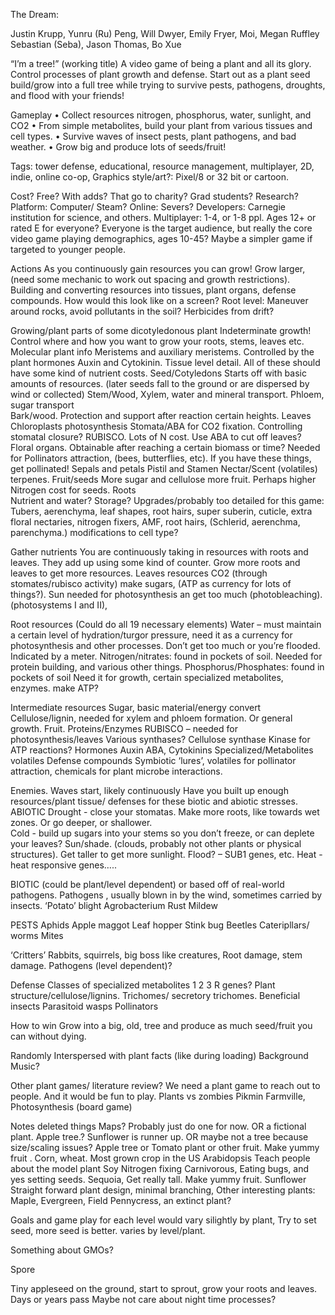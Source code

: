 The Dream: 

Justin Krupp, Yunru (Ru) Peng, Will Dwyer, Emily Fryer, Moi, Megan Ruffley
Sebastian (Seba), Jason Thomas, Bo Xue


“I’m a tree!”  (working title) 
A video game of being a plant and all its glory. Control processes of plant growth and defense.
Start out as a plant seed build/grow into a full tree while trying to survive pests, pathogens, droughts, and flood with your friends!

Gameplay
•	Collect resources nitrogen, phosphorus, water, sunlight, and CO2
•	From simple metabolites, build your plant from various tissues and cell types.
•	Survive waves of insect pests, plant pathogens, and bad weather.
•	Grow big and produce lots of seeds/fruit! 

Tags: tower defense, educational, resource management, multiplayer, 2D, indie, online co-op, 
Graphics style/art?: Pixel/8 or 32 bit or cartoon.

Cost? Free? With adds? That go to charity? Grad students? Research? 
Platform: Computer/ Steam? 
Online: Severs?
Developers: Carnegie institution for science, and others. 
Multiplayer: 1-4, or 1-8 ppl. 
Ages 12+ or rated E for everyone? Everyone is the target audience, but really the core video game playing demographics, ages 10-45? Maybe a simpler game if targeted to younger people.

Actions
As you continuously gain resources you can grow!
Grow larger, (need some mechanic to work out spacing and growth restrictions).
Building and converting resources into tissues, plant organs, defense compounds.
	How would this look like on a screen?
Root level: Maneuver around rocks, avoid pollutants in the soil? Herbicides from drift?

Growing/plant parts of some dicotyledonous plant
Indeterminate growth! Control where and how you want to grow your roots, stems, leaves etc.
Molecular plant info
	Meristems and auxiliary meristems. 
Controlled by the plant hormones Auxin and Cytokinin.
Tissue level detail. All of these should have some kind of nutrient costs.
	Seed/Cotyledons 
		Starts off with basic amounts of resources. 
(later seeds fall to the ground or are dispersed by wind or collected)
Stem/Wood, 
Xylem, water and mineral transport. 
		Phloem, sugar transport  
		Bark/wood. Protection and support after reaction certain heights. 
	Leaves
		Chloroplasts photosynthesis
		Stomata/ABA for CO2 fixation.  Controlling stomatal closure?
RUBISCO.  Lots of N cost. 
		Use ABA to cut off leaves?
Floral organs. Obtainable after reaching a certain biomass or time? Needed for Pollinators attraction, (bees, butterflies, etc). If you have these things, get pollinated! 
		Sepals and petals Pistil and Stamen 
Nectar/Scent (volatiles) terpenes. 
	Fruit/seeds
		More sugar and cellulose more fruit. 
Perhaps higher Nitrogen cost for seeds.
	Roots  
		Nutrient and water? Storage? 
Upgrades/probably too detailed for this game: Tubers, aerenchyma, leaf shapes, root hairs, super suberin, cuticle, extra floral nectaries, nitrogen fixers, AMF, root hairs, (Schlerid, aerenchma, parenchyma.) modifications to cell type?


Gather nutrients 
You are continuously taking in resources with roots and leaves. They add up using some kind of counter. Grow more roots and leaves to get more resources. 
Leaves resources 
CO2 (through stomates/rubisco activity) make sugars, (ATP as currency for lots of things?). 
Sun needed for photosynthesis an get too much (photobleaching). 
	(photosystems I and II),

Root resources
(Could do all 19 necessary elements)
Water – must maintain a certain level of hydration/turgor pressure, need it as a currency for photosynthesis and other processes. Don’t get too much or you’re flooded. Indicated by a meter.
Nitrogen/nitrates: found in pockets of soil. Needed for protein building, and various other things.
Phosphorus/Phosphates: found in pockets of soil Need it for growth, certain specialized metabolites, enzymes. make ATP?

Intermediate resources 
Sugar, basic material/energy convert
Cellulose/lignin, needed for xylem and phloem formation. Or general growth.
Fruit. 
Proteins/Enzymes
	RUBISCO – needed for photosynthesis/leaves
	Various synthases?
		Cellulose synthase
	Kinase for ATP reactions?
Hormones 
Auxin
ABA,
Cytokinins
Specialized/Metabolites volatiles
	Defense compounds
	Symbiotic ‘lures’, 
volatiles for pollinator attraction, 
chemicals for plant microbe interactions. 

Enemies. Waves start, likely continuously
Have you built up enough resources/plant tissue/ defenses for these biotic and abiotic stresses.
ABIOTIC
Drought - close your stomatas. Make more roots, like towards wet zones. Or go deeper, or shallower.  
Cold - build up sugars into your stems so you don’t freeze, or can deplete your leaves?
Sun/shade. (clouds, probably not other plants or physical structures). Get taller to get more sunlight. 
Flood? – SUB1 genes, etc. 
Heat - heat responsive genes…..

BIOTIC
(could be plant/level dependent) or based off of real-world pathogens.
Pathogens , usually blown in by the wind, sometimes carried by insects.
‘Potato’ blight
Agrobacterium
Rust
Mildew

PESTS
Aphids
Apple maggot
Leaf hopper
Stink bug
Beetles 
Cateripllars/ worms
Mites 

‘Critters’ Rabbits, squirrels, big boss like creatures,
Root damage, stem damage.
Pathogens (level dependent)?

Defense
Classes of specialized metabolites
	1
	2
	3 
R genes?
Plant structure/cellulose/lignins.
Trichomes/ secretory trichomes.
Beneficial insects
	Parasitoid wasps
	Pollinators 

How to win
Grow into a big, old, tree and produce as much seed/fruit you can without dying.

Randomly Interspersed with plant facts (like during loading)
Background Music?



Other plant games/ literature review?
We need a plant game to reach out to people. And it would be fun to play. 
Plants vs zombies 
Pikmin
Farmville, 
Photosynthesis (board game)


Notes deleted things 
Maps? Probably just do one for now. OR a fictional plant. Apple tree.? Sunflower is runner up. OR maybe not a tree because size/scaling issues?
Apple tree or Tomato plant or other fruit. Make yummy fruit .
Corn, wheat.
	Most grown crop in the US
Arabidopsis
	Teach people about the model plant
Soy
	Nitrogen fixing
Carnivorous,
	Eating bugs, and yes setting seeds.
Sequoia,
	Get really tall.
	Make yummy fruit. 
Sunflower
	Straight forward plant design, minimal branching, 
Other interesting plants: Maple, Evergreen, Field Pennycress, an extinct plant? 

Goals and game play for each level would vary silightly by plant, Try to set seed, more seed is better. varies by level/plant.

Something about GMOs?

Spore


Tiny appleseed on the ground, start to sprout, grow your roots and leaves. 
Days or years pass
Maybe not care about night time processes?

